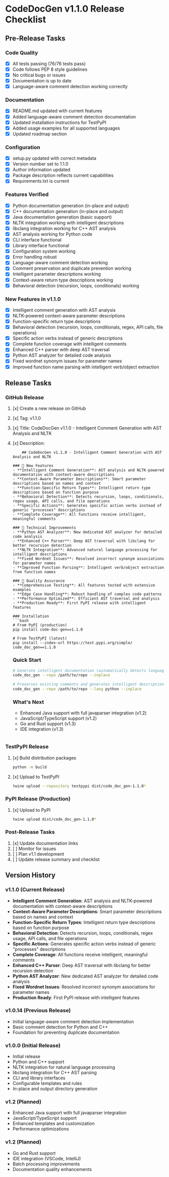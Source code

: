 # CodeDocGen v1.1.0 Release Checklist

## Pre-Release Tasks

### Code Quality
- [x] All tests passing (76/76 tests pass)
- [x] Code follows PEP 8 style guidelines
- [x] No critical bugs or issues
- [x] Documentation is up to date
- [x] Language-aware comment detection working correctly

### Documentation
- [x] README.md updated with current features
- [x] Added language-aware comment detection documentation
- [x] Updated installation instructions for TestPyPI
- [x] Added usage examples for all supported languages
- [x] Updated roadmap section

### Configuration
- [x] setup.py updated with correct metadata
- [x] Version number set to 1.1.0
- [x] Author information updated
- [x] Package description reflects current capabilities
- [x] Requirements.txt is current

### Features Verified
- [x] Python documentation generation (in-place and output)
- [x] C++ documentation generation (in-place and output)
- [x] Java documentation generation (basic support)
- [x] NLTK integration working with intelligent descriptions
- [x] libclang integration working for C++ AST analysis
- [x] AST analysis working for Python code
- [x] CLI interface functional
- [x] Library interface functional
- [x] Configuration system working
- [x] Error handling robust
- [x] Language-aware comment detection working
- [x] Comment preservation and duplicate prevention working
- [x] Intelligent parameter descriptions working
- [x] Context-aware return type descriptions working
- [x] Behavioral detection (recursion, loops, conditionals) working

### New Features in v1.1.0
- [x] Intelligent comment generation with AST analysis
- [x] NLTK-powered context-aware parameter descriptions
- [x] Function-specific return type descriptions
- [x] Behavioral detection (recursion, loops, conditionals, regex, API calls, file operations)
- [x] Specific action verbs instead of generic descriptions
- [x] Complete function coverage with intelligent comments
- [x] Enhanced C++ parser with deep AST traversal
- [x] Python AST analyzer for detailed code analysis
- [x] Fixed wordnet synonym issues for parameter names
- [x] Improved function name parsing with intelligent verb/object extraction

## Release Tasks

### GitHub Release
1. [x] Create a new release on GitHub
2. [x] Tag: v1.1.0
3. [x] Title: CodeDocGen v1.1.0 - Intelligent Comment Generation with AST Analysis and NLTK
4. [x] Description:
   ```
       ## CodeDocGen v1.1.0 - Intelligent Comment Generation with AST Analysis and NLTK

   ### 🎯 New Features
   - **Intelligent Comment Generation**: AST analysis and NLTK-powered documentation with context-aware descriptions
   - **Context-Aware Parameter Descriptions**: Smart parameter descriptions based on names and context
   - **Function-Specific Return Types**: Intelligent return type descriptions based on function purpose
   - **Behavioral Detection**: Detects recursion, loops, conditionals, regex usage, API calls, and file operations
   - **Specific Actions**: Generates specific action verbs instead of generic "processes" descriptions
   - **Complete Coverage**: All functions receive intelligent, meaningful comments

   ### 🔧 Technical Improvements
   - **Python AST Analyzer**: New dedicated AST analyzer for detailed code analysis
   - **Enhanced C++ Parser**: Deep AST traversal with libclang for better recursion detection
   - **NLTK Integration**: Advanced natural language processing for intelligent descriptions
   - **Fixed Wordnet Issues**: Resolved incorrect synonym associations for parameter names
   - **Improved Function Parsing**: Intelligent verb/object extraction from function names

   ### 🧪 Quality Assurance
   - **Comprehensive Testing**: All features tested with extensive examples
   - **Edge Case Handling**: Robust handling of complex code patterns
   - **Performance Optimized**: Efficient AST traversal and analysis
   - **Production Ready**: First PyPI release with intelligent features

   ### Installation
   ```bash
   # From PyPI (production)
   pip install code-doc-gen==1.1.0
   
   # From TestPyPI (latest)
   pip install --index-url https://test.pypi.org/simple/ code_doc_gen==1.1.0
   ```

   ### Quick Start
   ```bash
   # Generate intelligent documentation (automatically detects language)
   code_doc_gen --repo /path/to/repo --inplace
   
   # Preserves existing comments and generates intelligent descriptions
   code_doc_gen --repo /path/to/repo --lang python --inplace
   ```

   ### What's Next
   - Enhanced Java support with full javaparser integration (v1.2)
   - JavaScript/TypeScript support (v1.2)
   - Go and Rust support (v1.3)
   - IDE integration (v1.3)
   ```

### TestPyPI Release
1. [x] Build distribution packages
   ```bash
   python -m build
   ```
2. [x] Upload to TestPyPI
   ```bash
   twine upload --repository testpypi dist/code_doc_gen-1.1.0*
   ```

### PyPI Release (Production)
1. [x] Upload to PyPI
   ```bash
   twine upload dist/code_doc_gen-1.1.0*
   ```

### Post-Release Tasks
1. [x] Update documentation links
2. [ ] Monitor for issues
3. [ ] Plan v1.1 development
4. [ ] Update release summary and checklist

## Version History

### v1.1.0 (Current Release)
- **Intelligent Comment Generation**: AST analysis and NLTK-powered documentation with context-aware descriptions
- **Context-Aware Parameter Descriptions**: Smart parameter descriptions based on names and context
- **Function-Specific Return Types**: Intelligent return type descriptions based on function purpose
- **Behavioral Detection**: Detects recursion, loops, conditionals, regex usage, API calls, and file operations
- **Specific Actions**: Generates specific action verbs instead of generic "processes" descriptions
- **Complete Coverage**: All functions receive intelligent, meaningful comments
- **Enhanced C++ Parser**: Deep AST traversal with libclang for better recursion detection
- **Python AST Analyzer**: New dedicated AST analyzer for detailed code analysis
- **Fixed Wordnet Issues**: Resolved incorrect synonym associations for parameter names
- **Production Ready**: First PyPI release with intelligent features

### v1.0.14 (Previous Release)
- Initial language-aware comment detection implementation
- Basic comment detection for Python and C++
- Foundation for preventing duplicate documentation

### v1.0.0 (Initial Release)
- Initial release
- Python and C++ support
- NLTK integration for natural language processing
- libclang integration for C++ AST parsing
- CLI and library interfaces
- Configurable templates and rules
- In-place and output directory generation

### v1.2 (Planned)
- Enhanced Java support with full javaparser integration
- JavaScript/TypeScript support
- Enhanced templates and customization
- Performance optimizations

### v1.2 (Planned)
- Go and Rust support
- IDE integration (VSCode, IntelliJ)
- Batch processing improvements
- Documentation quality enhancements 